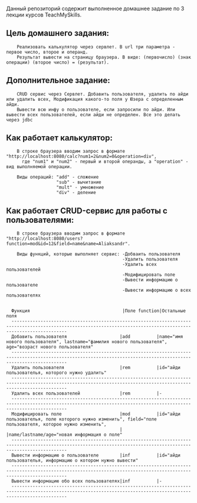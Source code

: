   Данный репозиторий содержит выполненное домашнее задание по 3 лекции курсов TeachMySkills.
  
  Цель домашнего задания:
  -----------------------
  
        Реализовать калькулятор через сервлет. В url три параметра - первое число, второе и операнд. 
        Результат вывести на страницу браузера. В виде: (первочисло) (знак операции) (второе число) = (результат).
  
  Дополнительное задание:
  -----------------------
  
        CRUD сервис через Сервлет. Добавить пользователя, удалить по айди или удалить всех, Модификация какого-то поля у Юзера с определенным айди. 
        Вывести всю инфу о пользователе, если запросили по айди. Или вывести всех пользователей, если айди не определен. Все это делать через jdbc
    
  Как работает калькулятор:
  -------------------------
  
        В строке браузера вводим запрос в формате "http://localhost:8080/calc?num1=2&num2=0&operation=div", 
          где "num1" и "num2" - первый и второй операнды, а "operation" - вид выполняемой операции.
          
        Виды операций: "add" - сложение
                       "sub" - вычитание
                       "mult" - умножение
                       "div" - деление

 Как работает CRUD-сервис для работы с пользователями:
  -------------------------
  
        В строке браузера вводим запрос в формате "http://localhost:8080/users?function=mod&id=12&field=name&name=Aliaksandr".
        
        Виды функций, которые выполняет сервис: -Добваить пользователя
                                                -Удалить пользователя
                                                -Удалить всех пользователей
                                                -Модифицировать поле
                                                -Вывести информацию о пользователе
                                                -Вывести информацию о всех пользователях
          
          
      Функция                                   |Поле function|Остальные поля
      -----------------------------------------------------------------------------------------------------------------------------------------------------------------
      Добавить пользователя                    |add          |name="имя нового пользователя", lastname="фамилия нового пользователя", age="возраст нового пользователя"
      -----------------------------------------------------------------------------------------------------------------------------------------------------------------
      Удалить пользователя                     |rem          |id="айди пользователья, которого нужно удалить"
      -----------------------------------------------------------------------------------------------------------------------------------------------------------------
      Удалить всех пользователей               |rem          |-
      -----------------------------------------------------------------------------------------------------------------------------------------------------------------
      Модифицировать поле                      |mod          |id="айди пользователья, поле которого нужно изменить", field="поле пользователя, которое нужно изменить",
                                               |             |name/lastname/age="новая информация о поле"
      -----------------------------------------------------------------------------------------------------------------------------------------------------------------
      Вывести информацию о пользователе        |inf          |id="айди пользователья, информацию о котором нужно вывести"
      -----------------------------------------------------------------------------------------------------------------------------------------------------------------
      Вывести информацию обо всех пользователях|inf          |-
      -----------------------------------------------------------------------------------------------------------------------------------------------------------------
      
      
